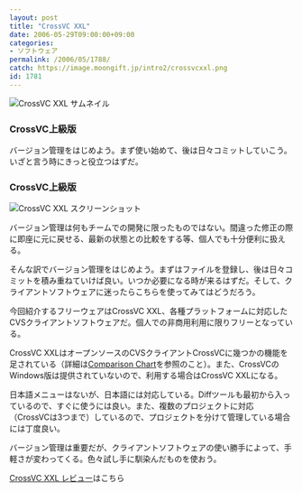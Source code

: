 ```yaml
---
layout: post
title: "CrossVC XXL"
date: 2006-05-29T09:00:00+09:00
categories:
- ソフトウェア
permalink: /2006/05/1788/
catch: https://image.moongift.jp/intro2/crossvcxxl.png
id: 1781
---
```

 ![CrossVC XXL サムネイル](https://image.moongift.jp/intro2/crossvcxxl.t.png "CrossVC XXL サムネイル")
  

### CrossVC上級版
  
バージョン管理をはじめよう。まず使い始めて、後は日々コミットしていこう。いざと言う時にきっと役立つはずだ。  
<!--more-->  

### CrossVC上級版
  

![CrossVC XXL スクリーンショット](https://image.moongift.jp/intro2/crossvcxxl.png "CrossVC XXL スクリーンショット")

  

バージョン管理は何もチームでの開発に限ったものではない。間違った修正の際に即座に元に戻せる、最新の状態との比較をする等、個人でも十分便利に扱える。

  

そんな訳でバージョン管理をはじめよう。まずはファイルを登録し、後は日々コミットを積み重ねていけば良い。いつか必要になる時が来るはずだ。そして、クライアントソフトウェアに迷ったらこちらを使ってみてはどうだろう。

  

今回紹介するフリーウェアはCrossVC XXL、各種プラットフォームに対応したCVSクライアントソフトウェアだ。個人での非商用利用に限りフリーとなっている。

  

CrossVC XXLはオープンソースのCVSクライアントCrossVCに幾つかの機能を足されている（詳細は[Comparison Chart](http://www.lincvs.com/docs_xxl/comparison.pdf)を参照のこと）。また、CrossVCのWindows版は提供されていないので、利用する場合はCrossVC XXLになる。

  

日本語メニューはないが、日本語には対応している。Diffツールも最初から入っているので、すぐに使うには良い。また、複数のプロジェクトに対応（CrossVCは3つまで）しているので、プロジェクトを分けて管理している場合には丁度良い。

  

バージョン管理は重要だが、クライアントソフトウェアの使い勝手によって、手軽さが変わってくる。色々試し手に馴染んだものを使おう。

  

[CrossVC XXL レビュー](http://fw.moongift.jp/review/i-1793.html)はこちら

